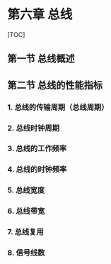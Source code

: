 # 第六章 总线

[TOC]



## 第一节 总线概述







## 第二节 总线的性能指标

### 1. 总线的传输周期（总线周期）



### 2. 总线时钟周期



### 3. 总线的工作频率



### 4. 总线的时钟频率





### 5. 总线宽度



### 6. 总线带宽





### 7. 总线复用





### 8. 信号线数

